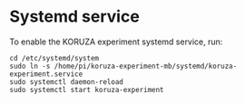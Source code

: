 # Systemd service

To enable the KORUZA experiment systemd service, run:
```
cd /etc/systemd/system
sudo ln -s /home/pi/koruza-experiment-mb/systemd/koruza-experiment.service
sudo systemctl daemon-reload
sudo systemctl start koruza-experiment
```

